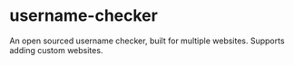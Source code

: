 # username-checker
An open sourced username checker, built for multiple websites. Supports adding custom websites.
